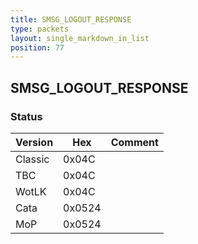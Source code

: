 ```yaml
---
title: SMSG_LOGOUT_RESPONSE
type: packets
layout: single_markdown_in_list
position: 77
---
```


## SMSG_LOGOUT_RESPONSE

### Status

Version    | Hex        | Comment
---------- | ---------- | ---------- 
Classic    | 0x04C      |  
TBC        | 0x04C      |  
WotLK      | 0x04C      |  
Cata       | 0x0524     |  
MoP        | 0x0524     |  
